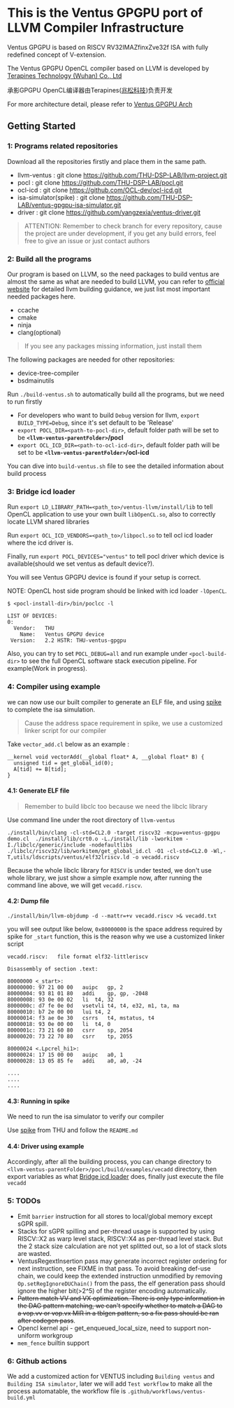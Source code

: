 # This is the Ventus GPGPU port of LLVM Compiler Infrastructure

Ventus GPGPU is based on RISCV RV32IMAZfinxZve32f ISA with fully redefined concept of V-extension.

The Ventus GPGPU OpenCL compiler based on LLVM is developed by [Terapines Technology (Wuhan) Co., Ltd](https://www.terapines.com/)

承影GPGPU OpenCL编译器由Terapines([兆松科技](https://www.terapines.com/))负责开发

For more architecture detail, please refer to
[Ventus GPGPU Arch](https://github.com/THU-DSP-LAB/ventus-gpgpu/blob/master/docs/Ventus-GPGPU-doc.md)

## Getting Started

### 1: Programs related repositories

Download all the repositories firstly and place them in the same path.

* llvm-ventus : git clone https://github.com/THU-DSP-LAB/llvm-project.git
* pocl : git clone https://github.com/THU-DSP-LAB/pocl.git
* ocl-icd : git clone https://github.com/OCL-dev/ocl-icd.git
* isa-simulator(spike) : git clone https://github.com/THU-DSP-LAB/ventus-gpgpu-isa-simulator.git
* driver : git clone https://github.com/yangzexia/ventus-driver.git

> ATTENTION: Remember to check branch for every repository, cause the project are under development, if you get any build errors, feel free to give an issue or just contact authors

### 2: Build all the programs

Our program is based on LLVM, so the need packages to build ventus are almost the same as what are needed to build LLVM, you can refer to [official website](https://llvm.org/docs/GettingStarted.html) for detailed llvm building guidance, we just list most important needed packages here.

* ccache
* cmake
* ninja
* clang(optional)

> If you see any packages missing information, just install them

The following packages are needed for other repositories:

* device-tree-compiler
* bsdmainutils


Run `./build-ventus.sh` to automatically build all the programs, but we need to run firstly
* For developers who want to build `Debug` version for llvm, `export BUILD_TYPE=Debug`, since it's set default to be 'Release'
* `export POCL_DIR=<path-to-pocl-dir>`, default folder path will be set to be **`<llvm-ventus-parentFolder>`/pocl**
* `export OCL_ICD_DIR=<path-to-ocl-icd-dir>`, default folder path will be set to be **`<llvm-ventus-parentFolder>`/ocl-icd**

You can dive into `build-ventus.sh` file to see the detailed information about build process

### 3: Bridge icd loader

Run `export LD_LIBRARY_PATH=<path_to>/ventus-llvm/install/lib` to tell OpenCL application to use your own built `libOpenCL.so`, also to correctly locate LLVM shared libraries

Run `export OCL_ICD_VENDORS=<path_to>/libpocl.so` to tell ocl icd loader where the icd driver is.

Finally, run `export POCL_DEVICES="ventus"` to tell pocl driver which device is available(should we set ventus as default device?).

You will see Ventus GPGPU device is found if your setup is correct.

NOTE: OpenCL host side program should be linked with icd loader `-lOpenCL`.
```
$ <pocl-install-dir>/bin/poclcc -l

LIST OF DEVICES:
0:
  Vendor:   THU
    Name:   Ventus GPGPU device
 Version:   2.2 HSTR: THU-ventus-gpgpu
```

Also, you can try to set `POCL_DEBUG=all` and run example under `<pocl-build-dir>` to see the full OpenCL software stack execution pipeline. For example(Work in progress).


### 4: Compiler using example

we can now use our built compiler to generate an ELF file, and using [spike](https://github.com/THU-DSP-LAB/ventus-gpgpu-isa-simulator) to complete the isa simulation.

> Cause the address space requirement in spike, we use a customized linker script for our compiler

Take `vector_add.cl` below as an example :

```
__kernel void vectorAdd(__global float* A, __global float* B) {
  unsigned tid = get_global_id(0);
  A[tid] += B[tid];
}
```

#### 4.1: Generate ELF file

> Remember to build libclc too because we need the libclc library

Use command line under the root directory of `llvm-ventus`

```
./install/bin/clang -cl-std=CL2.0 -target riscv32 -mcpu=ventus-gpgpu demo.cl  ./install/lib/crt0.o -L./install/lib -lworkitem -I./libclc/generic/include -nodefaultlibs ./libclc/riscv32/lib/workitem/get_global_id.cl -O1 -cl-std=CL2.0 -Wl,-T,utils/ldscripts/ventus/elf32lriscv.ld -o vecadd.riscv
```
Because the whole libclc library for `RISCV` is under tested, we don't use whole library, we just show a simple example now, after running the command line above, we will get `vecadd.riscv`.

#### 4.2: Dump file

```
./install/bin/llvm-objdump -d --mattr=+v vecadd.riscv >& vecadd.txt
```

you will see output like below, `0x80000000` is the space address required by spike for `_start` function, this is the reason why we use a customized linker script

```
vecadd.riscv:	file format elf32-littleriscv

Disassembly of section .text:

80000000 <_start>:
80000000: 97 21 00 00  	auipc	gp, 2
80000004: 93 81 01 80  	addi	gp, gp, -2048
80000008: 93 0e 00 02  	li	t4, 32
8000000c: d7 fe 0e 0d  	vsetvli	t4, t4, e32, m1, ta, ma
80000010: b7 2e 00 00  	lui	t4, 2
80000014: f3 ae 0e 30  	csrrs	t4, mstatus, t4
80000018: 93 0e 00 00  	li	t4, 0
8000001c: 73 21 60 80  	csrr	sp, 2054
80000020: 73 22 70 80  	csrr	tp, 2055

80000024 <.Lpcrel_hi1>:
80000024: 17 15 00 00  	auipc	a0, 1
80000028: 13 05 85 fe  	addi	a0, a0, -24

....
....
....
```

#### 4.3: Running in spike

We need to run the isa simulator to verify our compiler

Use [spike](https://github.com/THU-DSP-LAB/ventus-gpgpu-isa-simulator) from THU and follow the `README.md`

#### 4.4: Driver using example

Accordingly, after all the building process, you can change directory to `<llvm-ventus-parentFolder>/pocl/build/examples/vecadd` directory, then export variables as what [Bridge icd loader](#3-bridge-icd-loader) does, finally just execute the file `vecadd`
### 5: TODOs

* Emit `barrier` instruction for all stores to local/global memory except sGPR spill.
* Stacks for sGPR spilling and per-thread usage is supported by using RISCV::X2 as warp level stack, RISCV::X4 as per-thread level stack. But the 2 stack size calculation are not yet splitted out, so a lot of stack slots are wasted.
* VentusRegextInsertion pass may generate incorrect register ordering for next instruction, see FIXME in that pass. To avoid breaking def-use chain, we could keep the extended instruction unmodified by removing `Op.setRegIgnoreDUChain()` from the pass, the elf generation pass should ignore the higher bit(>2^5) of the register encoding automatically.
* ~~Pattern match VV and VX optimization. There is only type information in the DAG pattern matching, we can't specify whether to match a DAG to a vop.vv or vop.vx MIR in a tblgen pattern, so a fix pass should be ran after codegen pass~~.
* Opencl kernel api - get_enqueued_local_size, need to support non-uniform workgroup
* `mem_fence` builtin support

### 6: Github actions

We add a customized action for VENTUS including `Building ventus` and `Building ISA simulator`, later we will add `Test workflow` to make all the process automatable,
the workflow file is `.github/workflows/ventus-build.yml`

